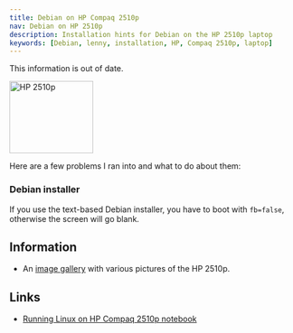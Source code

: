 ```yaml
---
title: Debian on HP Compaq 2510p
nav: Debian on HP 2510p
description: Installation hints for Debian on the HP 2510p laptop
keywords: [Debian, lenny, installation, HP, Compaq 2510p, laptop]
---
```


<div class="alert alert-warning">

This information is out of date.

</div>

<div class="right">
<img src = "images/r_2510p_front.jpg" class="border" alt="HP 2510p" width="148" height="128" />
</div>

Here are a few problems I ran into and what to do about them:

<h3>Debian installer</h3>

If you use the text-based Debian installer, you have to boot with
`fb=false`, otherwise the screen will go blank.

<h2>Information</h2>

<ul>

<li>An <a href = "gallery/">image gallery</a> with various pictures of
the HP 2510p.</li>

</ul>

<h2 id="links">Links</h2>

<ul>

<li><a href = "https://jankrupa.com/blog/2007/12/running-linux-on-hp-compaq-2510p-notebook/">Running Linux on HP Compaq 2510p notebook</a></li>

</ul>

